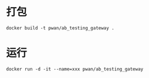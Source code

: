 # 打包
```docker build -t pwan/ab_testing_gateway .```
# 运行
```docker run -d -it --name=xxx pwan/ab_testing_gateway```
